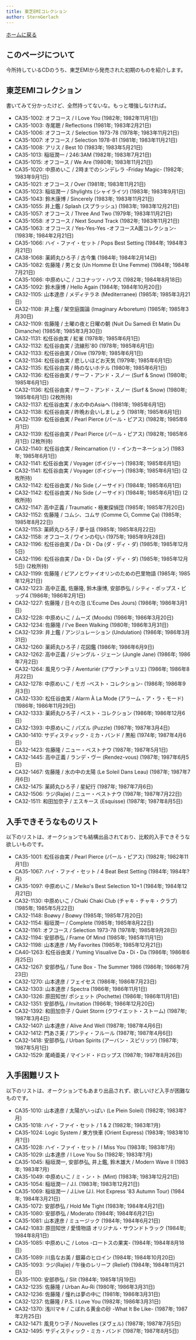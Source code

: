 ```yaml
---
title: 東芝EMIコレクション
author: SternGerlach
---
```


<!--
 pandoc -s --filter pandoc-crossref -M "crossrefYaml=./crossref_config.yaml" -f markdown -t html5 --mathjax --css ./style.css ./toshiba-emi.md > ./toshiba-emi.html
-->

[ホームに戻る](./index.html)

## このページについて

今所持しているCDのうち、東芝EMIから発売された初期のものを紹介します。

## 東芝EMIコレクション

書いてみて分かったけど、全然持ってないな。もっと増強しなければ。

* CA35-1002: オフコース / I Love You (1982年; 1982年11月1日)
* CA35-1003: 寺尾聰 / Reflections (1981年; 1983年2月21日)
* CA35-1006: オフコース / Selection 1973-78 (1978年; 1983年11月21日)
* CA35-1007: オフコース / Selection 1978-81 (1981年; 1983年11月21日)
* CA35-1008: アリス / Best 10 (1983年; 1983年5月21日)
* CA35-1013: 稲垣潤一 / 246:3AM (1982年; 1983年7月21日)
* CA35-1015: オフコース / We Are (1980年; 1983年11月21日)
* CA35-1020: 中原めいこ / 2時までのシンデレラ -Friday Magic- (1982年; 1983年9月1日)
* CA35-1021: オフコース / Over (1981年; 1983年11月21日)
* CA35-1023: 稲垣潤一 / Shylights (シャイライツ) (1983年; 1983年9月1日)
* CA35-1043: 鈴木康博 / Sincerely (1983年; 1983年11月21日)
* CA35-1055: 井上鑑 / Splash (スプラッシュ) (1983年; 1983年12月21日)
* CA35-1057: オフコース / Three And Two (1979年; 1983年11月21日)
* CA35-1058: オフコース / Next Sound Track (1982年; 1983年11月21日)
* CA35-1063: オフコース / Yes-Yes-Yes -オフコースA面コレクション- (1983年; 1984年2月21日)
* CA35-1066: ハイ・ファイ・セット / Pops Best Setting (1984年; 1984年3月21日)
* CA38-1068: 薬師丸ひろ子 / 古今集 (1984年; 1984年2月14日)
* CA35-1082: 佐藤隆 / 男と女 (Un Homme Et Une Femme) (1984年; 1984年7月21日)
* CA35-1086: 中原めいこ / ココナッツ・ハウス (1982年; 1984年8月18日)
* CA35-1092: 鈴木康博 / Hello Again (1984年; 1984年10月20日)
* CA32-1105: 山本達彦 / メディテラネ (Mediterranee) (1985年; 1985年3月21日)
* CA32-1108: 井上鑑 / 架空庭園論 (Imaginary Arboretum) (1985年; 1985年3月30日)
* CA32-1109: 佐藤隆 / 土曜の夜と日曜の朝 (Nuit Du Samedi Et Matin Du Dimanche) (1985年; 1985年3月30日)
* CA32-1131: 松任谷由実 / 紅雀 (1978年; 1985年6月1日)
* CA32-1132: 松任谷由実 / 流線形'80 (1978年; 1985年6月1日)
* CA32-1133: 松任谷由実 / Olive (1979年; 1985年6月1日)
* CA32-1134: 松任谷由実 / 悲しいほどお天気 (1979年; 1985年6月1日)
* CA32-1135: 松任谷由実 / 時のないホテル (1980年; 1985年6月1日)
* CA32-1136: 松任谷由実 / サーフ・アンド・スノー (Surf & Snow) (1980年; 1985年6月1日)
* CA32-1136: 松任谷由実 / サーフ・アンド・スノー (Surf & Snow) (1980年; 1985年6月1日) (2枚所持)
* CA32-1137: 松任谷由実 / 水の中のAsiaへ (1981年; 1985年6月1日)
* CA32-1138: 松任谷由実 / 昨晩お会いしましょう (1981年; 1985年6月1日)
* CA32-1139: 松任谷由実 / Pearl Pierce (パール・ピアス) (1982年; 1985年6月1日)
* CA32-1139: 松任谷由実 / Pearl Pierce (パール・ピアス) (1982年; 1985年6月1日) (2枚所持)
* CA32-1140: 松任谷由実 / Reincarnation (リ・インカーネーション) (1983年; 1985年6月1日)
* CA32-1141: 松任谷由実 / Voyager (ボイジャー) (1983年; 1985年6月1日)
* CA32-1141: 松任谷由実 / Voyager (ボイジャー) (1983年; 1985年6月1日) (2枚所持)
* CA32-1142: 松任谷由実 / No Side (ノーサイド) (1984年; 1985年6月1日)
* CA32-1142: 松任谷由実 / No Side (ノーサイド) (1984年; 1985年6月1日) (2枚所持)
* CA32-1147: 高中正義 / Traumatic・極東探偵団 (1985年; 1985年7月20日)
* CA32-1152: 佐藤隆 / コムシ、コムサ (Comme Ci, Comme Ça) (1985年; 1985年8月22日)
* CA32-1153: 薬師丸ひろ子 / 夢十話 (1985年; 1985年8月22日)
* CA32-1158: オフコース / ワインの匂い (1975年; 1985年9月28日)
* CA32-1196: 松任谷由実 / Da・Di・Da (ダ・ディ・ダ) (1985年; 1985年12月5日)
* CA32-1196: 松任谷由実 / Da・Di・Da (ダ・ディ・ダ) (1985年; 1985年12月5日) (2枚所持)
* CA32-1199: 佐藤隆 / ピアノとヴァイオリンのための巴里物語 (1985年; 1985年12月21日)
* CA32-1223: 高中正義, 佐藤隆, 鈴木康博, 安部恭弘 / シティ・ポップス・ビッグ4 (1986年; 1986年2月1日)
* CA32-1227: 佐藤隆 / 日々の泡 (L'Ecume Des Jours) (1986年; 1986年3月1日)
* CA32-1228: 中原めいこ / ムーズ (Moods) (1986年; 1986年3月20日)
* CA32-1234: 佐藤隆 / I've Been Walking (1980年; 1986年3月31日)
* CA32-1239: 井上鑑 / アンジュレーション (Undulation) (1986年; 1986年3月31日)
* CA32-1260: 薬師丸ひろ子 / 花図鑑 (1986年; 1986年6月9日)
* CA32-1262: 高中正義 / ジャングル・ジェーン (Jungle Jane) (1986年; 1986年7月2日)
* CA32-1264: 風見りつ子 / Aventuriér (アヴァンチュリエ) (1986年; 1986年8月22日)
* CA32-1278: 中原めいこ / モガ -ベスト・コレクション- (1986年; 1986年9月3日)
* CA32-1330: 松任谷由実 / Alarm À La Mode (アラーム・ア・ラ・モード) (1986年; 1986年11月29日)
* CA32-1333: 薬師丸ひろ子 / ベスト・コレクション (1986年; 1986年12月6日)
* CA32-1393: 中原めいこ / パズル (Puzzle) (1987年; 1987年3月4日)
* CA30-1410: サディスティック・ミカ・バンド / 黒船 (1974年; 1987年4月6日)
* CA32-1423: 佐藤隆 / ニュー・ベストナウ (1987年; 1987年5月1日)
* CA32-1445: 高中正義 / ランデ・ヴー (Rendez-vous) (1987年; 1987年6月5日)
* CA32-1467: 佐藤隆 / 水の中の太陽 (Le Soleil Dans Leau) (1987年; 1987年7月6日)
* CA32-1475: 薬師丸ひろ子 / 星紀行 (1987年; 1987年7月6日)
* CA32-1506: ラジ(Rajie) / ニュー・ベストナウ (1987年; 1987年7月22日)
* CA32-1511: 和田加奈子 / エスキース (Esquisse) (1987年; 1987年8月5日)

## 入手できそうなものリスト

以下のリストは、オークションでも結構出品されており、比較的入手できそうな欲しいものです。

* CA35-1001: 松任谷由実 / Pearl Pierce (パール・ピアス) (1982年; 1982年11月1日)
* CA35-1067: ハイ・ファイ・セット / 4 Beat Best Setting (1984年; 1984年?月)
* CA35-1097: 中原めいこ / Meiko's Best Selection 10+1 (1984年; 1984年12月21日)
* CA32-1130: 中原めいこ / Chaki Chaki Club (チャキ・チャキ・クラブ) (1985年; 1985年5月22日)
* CA32-1148: Boøwy / Boøwy (1985年; 1985年7月20日)
* CA32-1154: 稲垣潤一 / Complete (1985年; 1985年8月22日)
* CA32-1161: オフコース / Selection 1973-78 (1978年; 1985年9月28日)
* CA32-1194: 安部恭弘 / Frame Of Mind (1985年; 1985年11月1日)
* CA32-1198: 山本達彦 / My Favorites (1985年; 1985年12月21日)
* CA40-1263: 松任谷由実 / Yuming Visualive Da・Di・Da (1986年; 1986年6月25日)
* CA32-1267: 安部恭弘 / Tune Box - The Summer 1986 (1986年; 1986年7月23日)
* CA32-1270: 山本達彦 / フェイセス (1986年; 1986年7月23日)
* CA32-1303: 山本達彦 / Spectra (1986年; 1986年11月1日)
* CA30-1326: 原田知世/ ポシェット (Pochette) (1986年; 1986年11月1日)
* CA32-1351: 安部恭弘 / Invitation (1986年; 1986年12月20日)
* CA32-1392: 和田加奈子 / Quiet Storm (クワイエット・ストーム) (1987年; 1987年3月4日)
* CA32-1407: 山本達彦 / Alive And Well (1987年; 1987年4月6日)
* CA32-1412: 門あさ美 / アンティ・フルール (1987年; 1987年4月6日)
* CA32-1418: 安部恭弘 / Urban Spirits (アーバン・スピリッツ) (1987年; 1987年5月1日)
* CA32-1529: 尾崎亜美 / マインド・ドロップス (1987年; 1987年8月26日)

## 入手困難リスト

以下のリストは、オークションでもあまり出品されず、欲しいけど入手が困難なものです。

* CA35-1010: 山本達彦 / 太陽がいっぱい (Le Plein Soleil) (1982年; 1983年?月)
* CA35-1018: ハイ・ファイ・セット / 1 & 2 (1982年; 1983年?月)
* CA35-1024: Logic System / 東方快車 (Orient Express) (1983年; 1983年10月?日)
* CA35-1028: ハイ・ファイ・セット / I Miss You (1983年; 1983年?月)
* CA35-1029: 山本達彦 / I Love You So (1982年; 1983年?月)
* CA35-1045: 稲垣潤一, 安部恭弘, 井上鑑, 鈴木雄大 / Modern Wave II (1983年; 1983年?月)
* CA35-1049: 中原めいこ / ミ・ン・ト (Mint) (1983年; 1983年12月21日)
* CA35-1054: 稲垣潤一 / J.I. (1983年; 1983年12月21日)
* CA35-1069: 稲垣潤一 / J.Live (J.I. Hot Express '83 Autumn Tour) (1984年; 1984年3月21日)
* CA35-1072: 安部恭弘 / Hold Me Tight (1983年; 1984年4月21日)
* CA35-1080: 安部恭弘 / Moderato (1984年; 1984年6月21日)
* CA35-1081: 山本達彦 / ミュージック (1984年; 1984年6月21日)
* CA42-1083: 原田知世 / 愛情物語 オリジナル・サウンドトラック (1984年; 1984年8月1日)
* CA35-1085: 中原めいこ / Lotos -ロートスの果実- (1984年; 1984年8月18日)
* CA35-1089: 川島なお美 / 銀幕のヒロイン (1984年; 1984年10月20日)
* CA35-1093: ラジ(Rajie) / 午後のレリーフ (Relief) (1984年; 1984年11月21日)
* CA35-1100: 安部恭弘 / Slit (1984年; 1985年1月19日)
* CA32-1235: 佐藤隆 / Urban Au-Ri (1980年; 1986年3月31日)
* CA32-1236: 佐藤隆 / 憧れは夢の中に (1981年; 1986年3月31日)
* CA32-1237: 佐藤隆 / P.S. I Love You (1982年; 1986年3月31日)
* CA32-1370: 浅川マキ / こぼれる黄金の砂 -What It Be Like- (1987年; 1987年2月25日)
* CA32-1471: 風見りつ子 / Nouvelles (ヌヴェル) (1987年; 1987年7月5日)
* CA32-1495: サディスティック・ミカ・バンド (1987年; 1987年8月5日)

